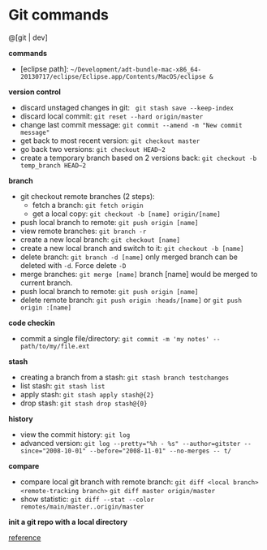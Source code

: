 Git commands
===========


@[git | dev]

**commands**
- [eclipse path]: `~/Development/adt-bundle-mac-x86_64-20130717/eclipse/Eclipse.app/Contents/MacOS/eclipse &`

**version control**
- discard unstaged changes in git: ` git stash save --keep-index` 
- discard local commit: `git reset --hard origin/master`
- change last commit message: `git commit --amend -m "New commit message"`
- get back to most recent version: `git checkout master`
- go back two versions: `git checkout HEAD~2`
- create a temporary branch based on 2 versions back: `git checkout -b temp_branch HEAD~2`

**branch**
- git checkout remote branches (2 steps):
    - fetch a branch: `git fetch origin`
    - get a local copy: `git checkout -b [name] origin/[name]`
- push local branch to remote: `git push origin [name]`
- view remote branches: `git branch -r`
- create a new local branch: `git checkout [name]`
- create a new local branch and switch to it: `git checkout -b [name]`
- delete branch: `git branch -d [name]` only merged branch can be deleted with `-d`. Force delete `-D`
- merge branches: `git merge [name]`  branch [name] would be merged to current branch.
- push local branch to remote: `git push origin [name]`
- delete remote branch: `git push origin :heads/[name]` or `git push origin :[name]`

**code checkin**
- commit a single file/directory: `git commit -m 'my notes' -- path/to/my/file.ext`

**stash**
- creating a branch from a stash: `git stash branch testchanges`
- list stash: `git stash list`
- apply stash: `git stash apply stash@{2}`
- drop stash: `git stash drop stash@{0}`

**history**
- view the commit history: `git log`
- advanced version: `git log --pretty="%h - %s" --author=gitster --since="2008-10-01" --before="2008-11-01" --no-merges -- t/`

**compare**
- compare local git branch with remote branch: `git diff <local branch> <remote-tracking branch>` `git diff master origin/master`
- show statistic: `git diff --stat --color remotes/main/master..origin/master`


**init a git repo with a local directory**

[reference](http://my.oschina.net/flan/blog/162189)